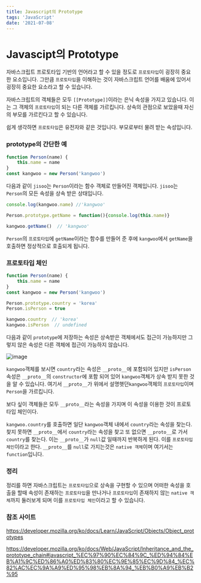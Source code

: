 ```yaml
---
title: Javascript의 Prototype
tags: 'JavaScript'
date: '2021-07-08'
---
```


# Javascipt의 Prototype

자바스크립트 프로토타입 기반의 언어라고 할 수 있을 정도로 `프로토타입`이 굉장히 중요한 요소입니다. 그만큼 `프로토타입`을 이해하는 것이 자바스크립트 언어를 배움에 있어서 굉장히 중요한 요소라고 할 수 있습니다. 

자바스크립트의 객체들은 모두 `[[Prototype]]`이라는 은닉 속성을 가지고 있습니다. 이는 그 객체의 `프로토타입`이 되는 다른 객체를 가르킵니다. 상속의 관점으로 보았을때 자신의 부모를 가르킨다고 할 수 있습니다.

쉽게 생각하면 `프로토타입`은 유전자와 같은 것입니다. 부모로부터 물려 받는 속성입니다.

### prototype의 간단한 예

```javascript
function Person(name) {
    this.name = name
}
const kangwoo = new Person('kangwoo')
```

다음과 같이 `jisoo`는 `Person`이라는 함수 객체로 만들어진 객체입니다.  `jisoo`는 `Person`의 모든 속성을 상속 받은 상태입니다.

```javascript
console.log(kangwoo.name) //'kangwoo'

Person.prototype.getName = function(){console.log(this.name)}

kangwoo.getName()  // 'kangwoo'
```

`Person`의 `프로토타입`에 `getName`이라는 함수를 만들어 준 후에 `kangwoo`에서 `getName`을 호출하면 정상적으로 호출되게 됩니다. 



### 프로토타입 체인

```javascript
function Person(name) {
    this.name = name
}
const kangwoo = new Person('kangwoo')

Person.prototype.country = 'korea'
Person.isPerson = true

kangwoo.country  // 'korea'
kangwoo.isPerson  // undefined
```

다음과 같이 `prototype`에 저장하는 속성은 상속받은 객체에서도 접근이 가능하지만 그렇지 않은 속성은 다른 객체에 접근이 가능하지 않습니다.

![image](https://user-images.githubusercontent.com/60080270/124894412-95ad5880-e016-11eb-8a4e-12312e1bcb74.png)

 `kangwoo`객체를 보시면 `country`라는 속성은 `__proto__`에 포함되어 있지만 `isPerson`속성은 `__proto__`의 `constructor`에 포함 되어 있어 `kangwoo`객체가 상속 받지 못한 것을 알 수 있습니다. 여기서 `__proto__`가 위에서 설명햇던`kangwoo`객체의 `프로토타입`이며 `Person`을 가르킵니다.

보다 싶이 객체들은 모두 `__proto__`라는 속성을 가지며 이 속성을 이용한 것이 프로토타입 체인이다.

`kangwoo.country`를 호출하면 일단 `kangwoo`객체 내에서 `country`라는 속성을 찾는다. 찾지 못하면 `__proto__`에서 `country`라는 속성을 찾고 또 없으면 `__proto__`로 가서 `country`를 찾는다. 이는 `__proto__`가 `null`값 일때까지 반복하게 된다. 이를 `프로토타입 체인`이라고 한다. `__proto__`를 `null`로 가지는것은 `native 객체`이며 여기서는 `function`입니다. 

### 정리

정리를 하면 자바스크립트는 `프로토타입`으로 상속을 구현할 수 있으며 어떠한 속성을 호출을 할때 속성이 존재하는 `프로토타입`을 만나거나 `프로토타입`이 존재하지 않는 `native 객체`까지 둘러보게 되며 이를 `프로토타입 체인`이라고 할 수 있습니다.

### 참조 사이트

 https://developer.mozilla.org/ko/docs/Learn/JavaScript/Objects/Object_prototypes

https://developer.mozilla.org/ko/docs/Web/JavaScript/Inheritance_and_the_prototype_chain#javascript_%EC%97%90%EC%84%9C_%ED%94%84%EB%A1%9C%ED%86%A0%ED%83%80%EC%9E%85%EC%9D%84_%EC%82%AC%EC%9A%A9%ED%95%98%EB%8A%94_%EB%B0%A9%EB%B2%95



